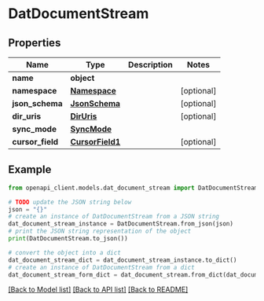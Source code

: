 # DatDocumentStream


## Properties

Name | Type | Description | Notes
------------ | ------------- | ------------- | -------------
**name** | **object** |  | 
**namespace** | [**Namespace**](Namespace.md) |  | [optional] 
**json_schema** | [**JsonSchema**](JsonSchema.md) |  | [optional] 
**dir_uris** | [**DirUris**](DirUris.md) |  | [optional] 
**sync_mode** | [**SyncMode**](SyncMode.md) |  | 
**cursor_field** | [**CursorField1**](CursorField1.md) |  | [optional] 

## Example

```python
from openapi_client.models.dat_document_stream import DatDocumentStream

# TODO update the JSON string below
json = "{}"
# create an instance of DatDocumentStream from a JSON string
dat_document_stream_instance = DatDocumentStream.from_json(json)
# print the JSON string representation of the object
print(DatDocumentStream.to_json())

# convert the object into a dict
dat_document_stream_dict = dat_document_stream_instance.to_dict()
# create an instance of DatDocumentStream from a dict
dat_document_stream_form_dict = dat_document_stream.from_dict(dat_document_stream_dict)
```
[[Back to Model list]](../README.md#documentation-for-models) [[Back to API list]](../README.md#documentation-for-api-endpoints) [[Back to README]](../README.md)



